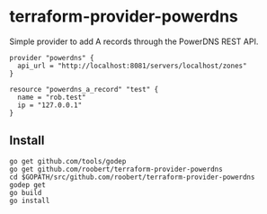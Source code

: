 # terraform-provider-powerdns

Simple provider to add A records through the PowerDNS REST API.

```
provider "powerdns" {
  api_url = "http://localhost:8081/servers/localhost/zones"
}

resource "powerdns_a_record" "test" {
  name = "rob.test"
  ip = "127.0.0.1"
}
```

## Install

```
go get github.com/tools/godep
go get github.com/roobert/terraform-provider-powerdns
cd $GOPATH/src/github.com/roobert/terraform-provider-powerdns
godep get
go build
go install
```
